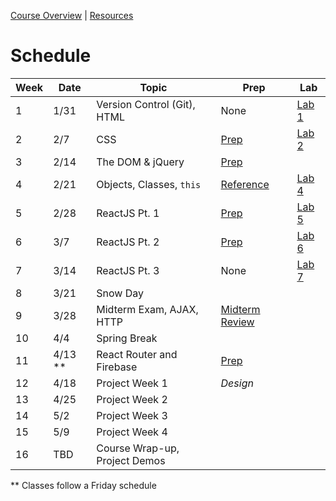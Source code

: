 [Course Overview](index.md) | [Resources](resources.md)

# Schedule

| Week | Date | Topic | Prep | Lab
| --- | --- | --- | --- | --- |
| 1 | 1/31 | Version Control (Git), HTML | None | [Lab 1](labs/01.md)
| 2 | 2/7 | CSS | [Prep](prep/02.md) | [Lab 2](labs/02.md)
| 3 | 2/14 | The DOM & jQuery | [Prep](prep/03.md) |
| 4 | 2/21 | Objects, Classes, `this` | [Reference](prep/04.md) | [Lab 4](labs/04.md)
| 5 | 2/28 | ReactJS Pt. 1 | [Prep](prep/05.md) | [Lab 5](labs/05.md)
| 6 | 3/7 | ReactJS Pt. 2 | [Prep](prep/06.md) | [Lab 6](labs/06.md)
| 7 | 3/14 | ReactJS Pt. 3 | None | [Lab 7](labs/07.md)
| 8 | 3/21 | Snow Day
| 9 | 3/28 | Midterm Exam, AJAX, HTTP | [Midterm Review](notes/midterm-review.md)
| 10 | 4/4 | Spring Break
| 11 | 4/13 ** | React Router and Firebase | [Prep](prep/09.md)
| 12 | 4/18 | Project Week 1 | *Design*
| 13 | 4/25 | Project Week 2 |
| 14 | 5/2 | Project Week 3 |
| 15 | 5/9 | Project Week 4 |
| 16 | TBD | Course Wrap-up, Project Demos |

** Classes follow a Friday schedule
